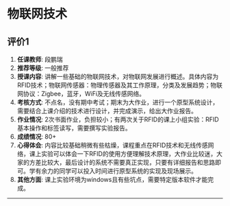 # 物联网技术

## 评价1

1. **任课教师**: 段鹏瑞
2. **推荐等级**: 一般推荐
3. **授课内容**: 讲解一些基础的物联网技术，对物联网发展进行概述。具体内容为RFID技术；物联网传感器：物理传感器及其工作原理，分类及发展趋势；物联网协议：Zigbee，蓝牙，WiFi及无线传感网络。
4. **考核方式**: 不点名，没有期中考试；期末为大作业，进行一个原型系统设计，需要结合上课介绍的技术进行设计，并完成演示，给出大作业报告。
5. **作业情况**: 2次书面作业，负担较小；有两次关于RFID的课上小组实验：RFID基本操作和标签读写，需要撰写实验报告。
6. **成绩情况**: 80+
7. **心得体会**: 内容比较基础稍微有些枯燥，课程重点在RFID技术和无线传感网络，课上实验可以体会一下RFID的使用方便理解技术原理，大作业比较迷，大家的方差比较大，最后设计的系统不需要真正实现，只要有详细报告和思路即可。学有余力的同学可以投入时间进行原型系统的实现及现场展示。
8. **其他方面**: 课上实验环境为windows且有些坑点，需要特定版本软件才能完成。

---
